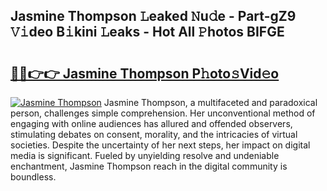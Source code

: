 ## Jasmine Thompson 𝙻eaked 𝙽u𝚍e - Part-gZ9 𝚅𝚒deo B𝚒kini 𝙻eaks - Hot All 𝙿hotos BIFGE

# <h2><a href="http://ld2vcv.urlbe.top/?page=Jasmine+Thompson">🔗🔗👉👉 Jasmine Thompson P𝚑oto𝚜Vid𝚎o</a></h2>

[![Jasmine Thompson](https://i.imgur.com/eBuTRDB.gif)](http://ld2vcv.urlbe.top/?page=Jasmine+Thompson)
Jasmine Thompson, a multifaceted and paradoxical person, challenges simple comprehension. Her unconventional method of engaging with online audiences has allured and offended observers, stimulating debates on consent, morality, and the intricacies of virtual societies. Despite the uncertainty of her next steps, her impact on digital media is significant. Fueled by unyielding resolve and undeniable enchantment, Jasmine Thompson reach in the digital community is boundless.
